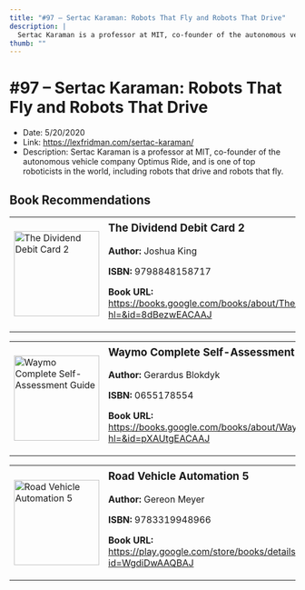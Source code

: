 ```yaml
---
title: "#97 – Sertac Karaman: Robots That Fly and Robots That Drive"
description: |
  Sertac Karaman is a professor at MIT, co-founder of the autonomous vehicle company Optimus Ride, and is one of top roboticists in the world, including robots that drive and robots that fly."
thumb: ""
---
```


# #97 – Sertac Karaman: Robots That Fly and Robots That Drive

  - Date: 5/20/2020
  - Link: https://lexfridman.com/sertac-karaman/
  - Description: Sertac Karaman is a professor at MIT, co-founder of the autonomous vehicle company Optimus Ride, and is one of top roboticists in the world, including robots that drive and robots that fly.

## Book Recommendations

<table style="border: none;"><tr style="border: none;"><td style="border: none;"><img src="https://books.google.com/books/content?id=8dBezwEACAAJ&printsec=frontcover&img=1&zoom=1&source=gbs_api" alt="The Dividend Debit Card 2" width="150" style="vertical-align: top;"></td><td style="border: none; vertical-align: top;"><h3 style='margin-top: 5'>The Dividend Debit Card 2</h3><p><strong>Author:</strong> Joshua King</p><p><strong>ISBN:</strong> 9798848158717</p><p><strong>Book URL:</strong> <a href="https://books.google.com/books/about/The_Dividend_Debit_Card_2.html?hl=&id=8dBezwEACAAJ">https://books.google.com/books/about/The_Dividend_Debit_Card_2.html?hl=&id=8dBezwEACAAJ</a></p></td></tr></table>
<table style="border: none;"><tr style="border: none;"><td style="border: none;"><img src="https://books.google.com/books/content?id=pXAUtgEACAAJ&printsec=frontcover&img=1&zoom=1&source=gbs_api" alt="Waymo Complete Self-Assessment Guide" width="150" style="vertical-align: top;"></td><td style="border: none; vertical-align: top;"><h3 style='margin-top: 5'>Waymo Complete Self-Assessment Guide</h3><p><strong>Author:</strong> Gerardus Blokdyk</p><p><strong>ISBN:</strong> 0655178554</p><p><strong>Book URL:</strong> <a href="https://books.google.com/books/about/Waymo_Complete_Self_Assessment_Guide.html?hl=&id=pXAUtgEACAAJ">https://books.google.com/books/about/Waymo_Complete_Self_Assessment_Guide.html?hl=&id=pXAUtgEACAAJ</a></p></td></tr></table>
<table style="border: none;"><tr style="border: none;"><td style="border: none;"><img src="https://books.google.com/books/content?id=WgdiDwAAQBAJ&printsec=frontcover&img=1&zoom=1&edge=curl&source=gbs_api" alt="Road Vehicle Automation 5" width="150" style="vertical-align: top;"></td><td style="border: none; vertical-align: top;"><h3 style='margin-top: 5'>Road Vehicle Automation 5</h3><p><strong>Author:</strong> Gereon Meyer</p><p><strong>ISBN:</strong> 9783319948966</p><p><strong>Book URL:</strong> <a href="https://play.google.com/store/books/details?id=WgdiDwAAQBAJ">https://play.google.com/store/books/details?id=WgdiDwAAQBAJ</a></p></td></tr></table>
